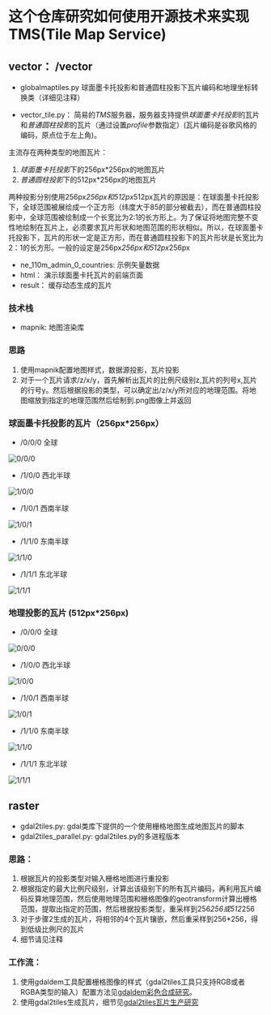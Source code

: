 
# 这个仓库研究如何使用开源技术来实现TMS(Tile Map Service)



## vector： /vector

- globalmaptiles.py 球面墨卡托投影和普通圆柱投影下瓦片编码和地理坐标转换类（详细见注释）

- vector_tile.py： 简易的*TMS*服务器，服务器支持提供*球面墨卡托投影*的瓦片和*普通圆柱投影*的瓦片（通过设置*profile*参数指定）(瓦片编码是谷歌风格的编码，原点位于左上角)。

主流存在两种类型的地图瓦片：
1. *球面墨卡托投影*下的256px*256px的地图瓦片
2. *普通圆柱投影*下的512px*256px的地图瓦片

两种投影分别使用256px*256px和512px*512px瓦片的原因是：在球面墨卡托投影下，全球范围被展绘成一个正方形（纬度大于85的部分被截去），而在普通圆柱投影中，全球范围被绘制成一个长宽比为2:1的长方形上。为了保证将地图完整不变性地绘制在瓦片上，必须要求瓦片形状和地图范围的形状相似。所以，在球面墨卡托投影下，瓦片的形状一定是正方形，而在普通圆柱投影下的瓦片形状是长宽比为2：1的长方形。一般的设定是256px*256px和512px*256px

- ne_110m_admin_0_countries: 示例矢量数据
- html： 演示球面墨卡托瓦片的前端页面
- result： 缓存动态生成的瓦片

### 技术栈

- mapnik: 地图渲染库

### 思路

1. 使用mapnik配置地图样式，数据源投影，瓦片投影
2. 对于一个瓦片请求/z/x/y，首先解析出瓦片的比例尺级别z,瓦片的列号x,瓦片的行号y。然后根据投影的类型，可以确定出/z/x/y所对应的地理范围。将地图缩放到指定的地理范围然后绘制到.png图像上并返回



### 球面墨卡托投影的瓦片（256px*256px）

- /0/0/0 全球

![0/0/0](https://github.com/zhuang-hao-ming/tms_research/blob/master/doc/img/mercator0_0_0.png)
- /1/0/0 西北半球

![1/0/0](https://github.com/zhuang-hao-ming/tms_research/blob/master/doc/img/mercator1_0_0.png)
- /1/0/1 西南半球

![1/0/1](https://github.com/zhuang-hao-ming/tms_research/blob/master/doc/img/mercator1_0_1.png)
- /1/1/0 东南半球

![1/1/0](https://github.com/zhuang-hao-ming/tms_research/blob/master/doc/img/mercator1_1_0.png)
- /1/1/1 东北半球

![1/1/1](https://github.com/zhuang-hao-ming/tms_research/blob/master/doc/img/mercator1_1_1.png)


### 地理投影的瓦片 (512px*256px)
- /0/0/0 全球 

![0/0/0](https://github.com/zhuang-hao-ming/tms_research/blob/master/doc/img/geodetic0_0_0.png)
- /1/0/0 西北半球

![1/0/0](https://github.com/zhuang-hao-ming/tms_research/blob/master/doc/img/geodetic1_0_0.png)
- /1/0/1 西南半球

![1/0/1](https://github.com/zhuang-hao-ming/tms_research/blob/master/doc/img/geodetic1_0_1.png)
- /1/1/0 东南半球

![1/1/0](https://github.com/zhuang-hao-ming/tms_research/blob/master/doc/img/geodetic1_1_0.png)
- /1/1/1 东北半球

![1/1/1](https://github.com/zhuang-hao-ming/tms_research/blob/master/doc/img/geodetic1_1_1.png)

## raster

- gdal2tiles.py: gdal类库下提供的一个使用栅格地图生成地图瓦片的脚本
- gdal2tiles_parallel.py: gdal2tiles.py的多进程版本


### 思路：

1. 根据瓦片的投影类型对输入栅格地图进行重投影
2. 根据指定的最大比例尺级别，计算出该级别下的所有瓦片编码，再利用瓦片编码反算地理范围，然后使用地理范围和栅格图像的geotransform计算出栅格范围，提取出指定的范围，然后根据投影类型，重采样到256*256或512*256
3. 对于步骤2生成的瓦片，将相邻的4个瓦片镶嵌，然后重采样到256*256，得到低级比例尺的瓦片
4. 细节请见注释

### 工作流：

1. 使用gdaldem工具配置栅格图像的样式（gdal2tiles工具只支持RGB或者RGBA类型的输入）配置方法见[gdaldem彩色合成研究](http://note.youdao.com/share/?id=092866af9684899725110b81a6e57d08&type=note#/)。
2. 使用gdal2tiles生成瓦片，细节见[gdal2tiles瓦片生产研究](http://note.youdao.com/share/?id=0e8aee9c27a99b01ff49e039cb936aeb&type=note#/)

